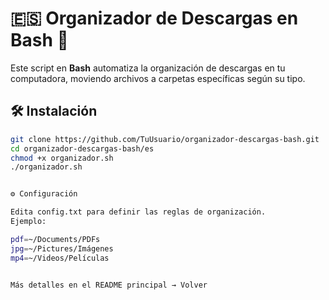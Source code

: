 # 🇪🇸 Organizador de Descargas en Bash 🚀

Este script en **Bash** automatiza la organización de descargas en tu computadora, moviendo archivos a carpetas específicas según su tipo.

## 🛠️ **Instalación**
```bash
git clone https://github.com/TuUsuario/organizador-descargas-bash.git
cd organizador-descargas-bash/es
chmod +x organizador.sh
./organizador.sh


⚙️ Configuración

Edita config.txt para definir las reglas de organización.
Ejemplo:

pdf=~/Documents/PDFs
jpg=~/Pictures/Imágenes
mp4=~/Videos/Películas


Más detalles en el README principal → Volver
